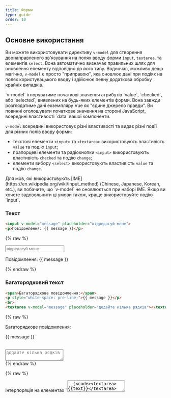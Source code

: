 ```yaml
---
title: Форми
type: guide
order: 10
---
```


## Основне використання

Ви можете використовувати директиву `v-model` для створення двонаправленого зв'язування на полях вводу форми `input`, `textarea`, та елементів `select`. Вона автоматично визначає правильних шлях для оновлення елементу відповідно до його типу. Водночас, можливо дещо магічно, `v-model` є просто "приправою", яка оновлює дані при подіях на полях користувацького вводу і здійснює певну додаткова обробку крайніх випадків.

<p class="tip">`v-model` ігноруватиме початкові значення атрибутів `value`, `checked`, або `selected`, виявлених на будь-яких елементів форми. Вона завжди розглядатиме дані екземпляру Vue як "єдине джерело правди". Ви повинні оголошувати початкове значення на стороні JavaScript, всередині властивості `data` вашої компоненти.</p>

`v-model` всередині використовує різні властивості та видає різні події для різних полів вводу форми:
- текстові елементи `<input>` та `<textarea>` використовують властивість `value` та подію `input`;
- прапорцеві елементи та радіокнопки `<input>` використовують властивість `checked` та подію `change`;
- елементи вибору `<select>` використовують властивість `value` та подію `change`.

<p class="tip" id="vmodel-ime-tip">Для мов, які використовують [IME](https://en.wikipedia.org/wiki/Input_method) (Chinese, Japanese, Korean, etc.), ви побачите, що `v-model` не оновлюється при наборі IME. Якщо ви хочете задовольнити ці умови також, краще використовуйте подію `input`.</p>

### Текст

``` html
<input v-model="message" placeholder="відредагуй мене">
<p>Повідомлення: {{ message }}</p>
```

{% raw %}
<div id="example-1" class="demo">
  <input v-model="message" placeholder="відредагуй мене">
  <p>Повідомлення: {{ message }}</p>
</div>
<script>
new Vue({
  el: '#example-1',
  data: {
    message: ''
  }
})
</script>
{% endraw %}

### Багаторядковий текст

``` html
<span>Багаторядкове повідомлення:</span>
<p style="white-space: pre-line;">{{ message }}</p>
<br>
<textarea v-model="message" placeholder="додайте кілька рядків"></textarea>
```

{% raw %}
<div id="example-textarea" class="demo">
  <span>Багаторядкове повідомлення:</span>
  <p style="white-space: pre-line;">{{ message }}</p>
  <br>
  <textarea v-model="message" placeholder="додайте кілька рядків"></textarea>
</div>
<script>
new Vue({
  el: '#example-textarea',
  data: {
    message: ''
  }
})
</script>
{% endraw %}

{% raw %}
<p class="tip">Інтерпоряція на елементах `<textarea>` (<code>&lt;textarea&gt;{{text}}&lt;/textarea&gt;</code>) не працюватиме. Використовуйте краще <code>v-model</code>.</p>
{% endraw %}

### Прапорці

Одинарний прапорець, булеве значення:

``` html
<input type="checkbox" id="checkbox" v-model="checked">
<label for="checkbox">{{ checked }}</label>
```
{% raw %}
<div id="example-2" class="demo">
  <input type="checkbox" id="checkbox" v-model="checked">
  <label for="checkbox">{{ checked }}</label>
</div>
<script>
new Vue({
  el: '#example-2',
  data: {
    checked: false
  }
})
</script>
{% endraw %}

Кілька прапорців, при зв'язуванні з масивом:

``` html
<input type="checkbox" id="ivan" value="Іван" v-model="checkedNames">
<label for="ivan">Іван</label>
<input type="checkbox" id="serhii" value="Сергій" v-model="checkedNames">
<label for="serhii">Сергій</label>
<input type="checkbox" id="andrii" value="Андрій" v-model="checkedNames">
<label for="andrii">Андрій</label>
<br>
<span>Вибрані імена: {{ checkedNames }}</span>
```

``` js
new Vue({
  el: '...',
  data: {
    checkedNames: []
  }
})
```

{% raw %}
<div id="example-3" class="demo">
  <input type="checkbox" id="ivan" value="Іван" v-model="checkedNames">
  <label for="ivan">Іван</label>
  <input type="checkbox" id="serhii" value="Сергій" v-model="checkedNames">
  <label for="serhii">Сергій</label>
  <input type="checkbox" id="andrii" value="Андрій" v-model="checkedNames">
  <label for="andrii">Андрій</label>
  <br>
  <span>Вибрані імена: {{ checkedNames }}</span>
</div>
<script>
new Vue({
  el: '#example-3',
  data: {
    checkedNames: []
  }
})
</script>
{% endraw %}

### Радіо кнопки

``` html
<input type="radio" id="one" value="Один" v-model="picked">
<label for="one">Один</label>
<br>
<input type="radio" id="two" value="Два" v-model="picked">
<label for="two">Два</label>
<br>
<span>Вибрано: {{ picked }}</span>
```
{% raw %}
<div id="example-4" class="demo">
  <input type="radio" id="one" value="Один" v-model="picked">
  <label for="one">Один</label>
  <br>
  <input type="radio" id="two" value="Два" v-model="picked">
  <label for="two">Два</label>
  <br>
  <span>Вибрано: {{ picked }}</span>
</div>
<script>
new Vue({
  el: '#example-4',
  data: {
    picked: ''
  }
})
</script>
{% endraw %}

### Список вибору

Одинарний список:

``` html
<select v-model="selected">
  <option disabled value="">Виберіть щось одне</option>
  <option>А</option>
  <option>Б</option>
  <option>В</option>
</select>
<span>Вибрано: {{ selected }}</span>
```
``` js
new Vue({
  el: '...',
  data: {
    selected: ''
  }
})
```
{% raw %}
<div id="example-5" class="demo">
  <select v-model="selected">
    <option disabled value="">Виберіть щось одне</option>
    <option>А</option>
    <option>Б</option>
    <option>В</option>
  </select>
  <span>Вибрано: {{ selected }}</span>
</div>
<script>
new Vue({
  el: '#example-5',
  data: {
    selected: ''
  }
})
</script>
{% endraw %}

<p class="tip">Якщо початкове значення вашого виразу `v-model` яке не відповідає жодному елементу списку, тоді елемент `<select>` відмалює невибраний стан. В iOS, це унеможливить користувача вибрати перший елемент, оскільки iOS не викличе подію `change` у такому випадку. Тому радимо використовувати властивість `disabled` для порожнього елементу, як було продемонстровано у прикладі вище.</p>

Декілька списків вибору (прив'язаних до масиву):

``` html
<select v-model="selected" multiple>
  <option>А</option>
  <option>Б</option>
  <option>В</option>
</select>
<br>
<span>Вибрано: {{ selected }}</span>
```
{% raw %}
<div id="example-6" class="demo">
  <select v-model="selected" multiple>
    <option>А</option>
    <option>Б</option>
    <option>В</option>
  </select>
  <br>
  <span>Вибрано: {{ selected }}</span>
</div>
<script>
new Vue({
  el: '#example-6',
  data: {
    selected: []
  }
})
</script>
{% endraw %}

Динамічні списки, відмальованих через `v-for`:

``` html
<select v-model="selected">
  <option v-for="option in options" v-bind:value="option.value">
    {{ option.text }}
  </option>
</select>
<span>Вибрано: {{ selected }}</span>
```
``` js
new Vue({
  el: '...',
  data: {
    selected: 'А',
    options: [
      { text: 'Один', value: 'А' },
      { text: 'Два', value: 'Б' },
      { text: 'Три', value: 'В' }
    ]
  }
})
```
{% raw %}
<div id="example-7" class="demo">
  <select v-model="selected">
    <option v-for="option in options" v-bind:value="option.value">
      {{ option.text }}
    </option>
  </select>
  <span>Вибрано: {{ selected }}</span>
</div>
<script>
new Vue({
  el: '#example-7',
  data: {
    selected: 'А',
    options: [
      { text: 'Один', value: 'А' },
      { text: 'Два', value: 'Б' },
      { text: 'Три', value: 'В' }
    ]
  }
})
</script>
{% endraw %}

## Зв'язування значень

Для радіо кнопок, прапорців та списків вибору, зв'язані значення `v-model` є, як правило, статичними рядковими значеннями (або булевими для прапорців):

``` html
<!-- `picked` є рядковим значенням "а", коли вибрано -->
<input type="radio" v-model="picked" value="а">

<!-- `toggle` є або true або false -->
<input type="checkbox" v-model="toggle">

<!-- `selected` є рядком "абв", коли вибрано перший елемент списку -->
<select v-model="selected">
  <option value="абв">АБВ</option>
</select>
```

Однак, інколи, нам можливо треба буде зв'язувати значення з динамічною властивістю на екземплярі Vue. Ми також можемо використовувати `v-bind` для досягнення цього. Додатково, використання `v-bind` дозволяє зв'язати значення вводу до не-рядкових значень.

### Прапорець

``` html
<input
  type="checkbox"
  v-model="toggle"
  true-value="так"
  false-value="ні"
>
```

``` js
// коли вибрано:
vm.toggle === 'так'
// коли не вибрано:
vm.toggle === 'ні'
```

<p class="tip">Атрибути `true-value` та `false-value` не впливають на атрибут поля вводу `value`, оскільки не відмічені прапорці не приймають участь в надісланих формах в браузерах. Для гарантування, що одне з двох значень буде надіслано, як частина форми (як-от "так" чи "ні"), краще використовуйте радіо кнопки.</p>

### Радіо кнопки

``` html
<input type="radio" v-model="pick" v-bind:value="а">
```

``` js
// коли вибрано:
vm.pick === vm.а
```

### Select Options

``` html
<select v-model="selected">
  <!-- лінійний літерал об'єкту -->
  <option v-bind:value="{ number: 123 }">123</option>
</select>
```

``` js
// коли вибрано:
typeof vm.selected // => 'object'
vm.selected.number // => 123
```

## Модифікатори

### `.lazy`

За замовчуванням, `v-model` синхронізує введені дані з даними Vue екземпляру після кожної події `input` (за винятком набору IME, як [згадано раніше](#vmodel-ime-tip)). Ви можете додати модифікатор `lazy` замість `sync` для оновлення даних _після_ подій `change`:

``` html
<!-- синхронізовано після "change" замість "input" -->
<input v-model.lazy="msg">
```

### `.number`

Якщо ви хочете, щоб користувацький ввід був автоматично переведений в числовий тип, ви можете вказати модифікатор `number` до ваших полів вводу, де є підтримка `v-model`:

``` html
<input v-model.number="age" type="number">
```

Це часто корисно, оскільки навіть з `type="number"`, значення з HTML поля вводу завжди повертає рядкову величину. Якщо значення не може бути розпізнано з `parseFloat()`, тоді повернеться оригінальне значення.

### `.trim`

Якщо ви хочете, щоб пробіли були автоматично видалені з користувацького вводу, ви можете додати модифікатор `trim` до ваших полів вводу, де є підтримка `v-model`:

```html
<input v-model.trim="msg">
```

## `v-model` з компонентами

> Якщо ви ще поки не знайомі з компонентами Vue, ви можете зараз пропустити цей розділ.

Типи вбудованих в HTML елементів вводу не завжди можуть задовольняти вашим умовам. На щастя, компоненти Vue дозволяють вам будувати власні повторно використовувані елементи вводу з повністю налаштовуваною поведінкою. Такі елементи навіть можуть працювати з `v-model`!

Щоб дізнатися більше, прочитайте про [користувацькі поля вводу](components.html#Використання-v-model-на-компонентах) у розділі компонентів.
